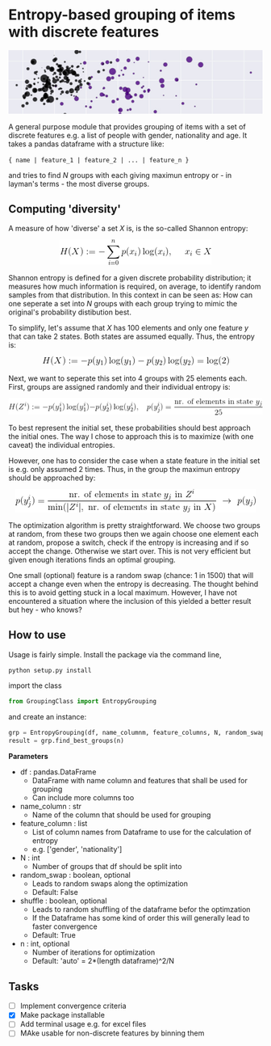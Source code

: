 # Entropy-based grouping of items with discrete features 


<p align="center">
  <img src="https://github.com/faboo8/ontology-matching/blob/master/media/0.jpg" alt="sign"/>
</p>

A general purpose module that provides grouping of items with a set of discrete features e.g. a list of people with gender, nationality and age. It takes a pandas dataframe with a structure like: 

`{ name | feature_1 | feature_2 | ... | feature_n } `

and tries to find *N* groups with each giving maximun entropy or - in layman's terms - the most diverse groups.


## Computing 'diversity'

A measure of how 'diverse' a set *X* is, is the so-called Shannon entropy:

<p align="center">
  <img src="https://github.com/faboo8/max_entropy_grouper/blob/master/media/CodeCogsEqn.gif" alt="eq1"/>
</p>

Shannon entropy is defined for a given discrete probability distribution; it measures how much information is required, on average, to identify random samples from that distribution. In this context in can be seen as: How can one seperate a set into *N* groups with each group trying to mimic the original's probability distibution best. 

To simplify, let's assume that *X* has 100 elements and only one feature *y* that can take 2 states. Both states are assumed equally. Thus, the entropy is:

<p align="center">
  <img src="https://github.com/faboo8/max_entropy_grouper/blob/master/media/CodeCogsEqn%20(1).gif" alt="eq2"/>
</p>

Next, we want to seperate this set into 4 groups with 25 elements each. First, groups are assigned randomly and their individual entropy is:

<p align="center">
  <img src="https://github.com/faboo8/max_entropy_grouper/blob/master/media/CodeCogsEqn%20(2).gif" alt="eq3"/>
</p>

To best represent the initial set, these probabilities should best approach the initial ones. The way I chose to approach this is to maximize (with one caveat) the individual entropies. 

However, one has to consider the case when a state feature in the initial set is e.g. only assumed 2 times. Thus, in the group the maximun entropy should be approached by:

<p align="center">
  <img src="https://github.com/faboo8/max_entropy_grouper/blob/master/media/CodeCogsEqn%20(3).gif" alt="eq4"/>
</p>

The optimization algorithm is pretty straightforward. We choose two groups at random, from these two groups then we again choose one element each at random, propose a switch, check if the entropy is increasing and if so accept the change. Otherwise we start over. This is not very efficient but given enough iterations finds an optimal grouping. 

One small (optional) feature is a random swap (chance: 1 in 1500) that will accept a change even when the entropy is decreasing. The thought behind this is to avoid getting stuck in a local maximum. However, I have not encountered a situation where the inclusion of this yielded a better result but hey - who knows? 

## How to use

Usage is fairly simple. Install the package via the command line,
```
python setup.py install
```

import the class

```python
from GroupingClass import EntropyGrouping 
```

and create an instance:

```python
grp = EntropyGrouping(df, name_columnm, feature_columns, N, random_swap, shuffle)
result = grp.find_best_groups(n)
```
**Parameters**
* df  : pandas.DataFrame  
    - DataFrame with name column and features that shall be used for grouping
    - Can include more columns too
* name_column  : str 
    - Name of the column that should be used for grouping
* feature_column  : list 
    - List of column names from Dataframe to use for the calculation of entropy
    - e.g. ['gender', 'nationality']
* N  : int
    - Number of groups that df should be split into
* random_swap  : boolean, optional
    - Leads to random swaps along the optimization
    - Default: False
* shuffle  : boolean, optional
    - Leads to random shuffling of the dataframe befor the optimzation
    - If the Dataframe has some kind of order this will generally lead to faster convergence
    - Default: True
* n  : int, optional
    - Number of iterations for optimization
    - Default: 'auto' = 2*(length dataframe)^2/N
    
    
## Tasks

- [ ] Implement convergence criteria
- [x] Make package installable
- [ ] Add terminal usage e.g. for excel files
- [ ] MAke usable for non-discrete features by binning them

